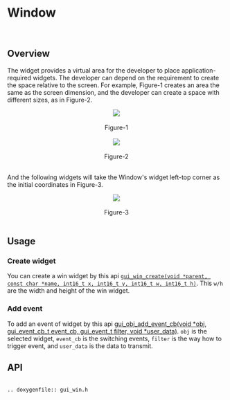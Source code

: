 # Window
<br>

## Overview

The widget provides a virtual area for the developer to place application-required widgets. The developer can depend on the requirement to create the space relative to the screen.
For example, Figure-1 creates an area the same as the screen dimension, and the developer can create a space with different sizes, as in Figure-2.

<center><img src="https://foruda.gitee.com/images/1701081169144847122/2f0a8469_13671147.png" /></center>
<br>
<center>Figure-1</center>
<br>

<center><img src="https://foruda.gitee.com/images/1701081183476854396/dec93062_13671147.png" /></center>
<br>
<center>Figure-2</center>
<br>

And the following widgets will take the Window's widget left-top corner as the initial coordinates in Figure-3.
<br>

<center><img src="https://foruda.gitee.com/images/1701081206134160709/80ae8874_13671147.png" /></center>
<br>
<center>Figure-3</center>
<br>

## Usage

### Create widget

You can create a win widget by this api [`gui_win_create(void *parent, const char *name, int16_t x, int16_t y, int16_t w, int16_t h)`](#api).
This `w/h` are the width and height of the win widget.

### Add event

To add an event of widget by this api [gui_obj_add_event_cb(void *obj, gui_event_cb_t event_cb, gui_event_t filter, void *user_data)](#api).
`obj` is the selected widget, `event_cb` is the switching events, `filter` is the way how to trigger event, and `user_data` is the data to transmit.
<br>

<span id="api">

## API

</span>

```eval_rst

.. doxygenfile:: gui_win.h

```
